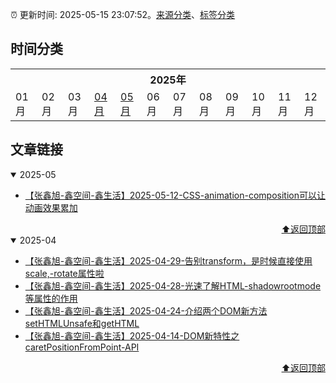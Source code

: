 :alarm_clock: 更新时间: 2025-05-15 23:07:52。[来源分类](./README.md)、[标签分类](./TAGS.md)

## 时间分类

<table>

<tr>
<th colspan="12">2025年</th>
</tr>
<tr>
<td>01月</td>
<td>02月</td>
<td>03月</td>
<td><a href="#2025-04">04月</a></td>
<td><a href="#2025-05">05月</a></td>
<td>06月</td>
<td>07月</td>
<td>08月</td>
<td>09月</td>
<td>10月</td>
<td>11月</td>
<td>12月</td>
</tr>

</table>

## 文章链接

<details open>
<summary id="2025-05">
 2025-05
</summary>


- [【张鑫旭-鑫空间-鑫生活】2025-05-12-CSS-animation-composition可以让动画效果累加](https://www.zhangxinxu.com/wordpress/2025/05/css-animation-composition/) 

<div align="right"><a href="#时间分类">⬆返回顶部</a></div>
</details>

<details open>
<summary id="2025-04">
 2025-04
</summary>


- [【张鑫旭-鑫空间-鑫生活】2025-04-29-告别transform，是时候直接使用scale,-rotate属性啦](https://www.zhangxinxu.com/wordpress/2025/04/css-scale-rotate-translate/) 
- [【张鑫旭-鑫空间-鑫生活】2025-04-28-光速了解HTML-shadowrootmode等属性的作用](https://www.zhangxinxu.com/wordpress/2025/04/html-shadowrootmode-shadowrootserializable/) 
- [【张鑫旭-鑫空间-鑫生活】2025-04-24-介绍两个DOM新方法setHTMLUnsafe和getHTML](https://www.zhangxinxu.com/wordpress/2025/04/dom-sethtmlunsafe-parsehtmlunsafe/) 
- [【张鑫旭-鑫空间-鑫生活】2025-04-14-DOM新特性之caretPositionFromPoint-API](https://www.zhangxinxu.com/wordpress/2025/04/dom-caretpositionfrompoint-api/) 

<div align="right"><a href="#时间分类">⬆返回顶部</a></div>
</details>

